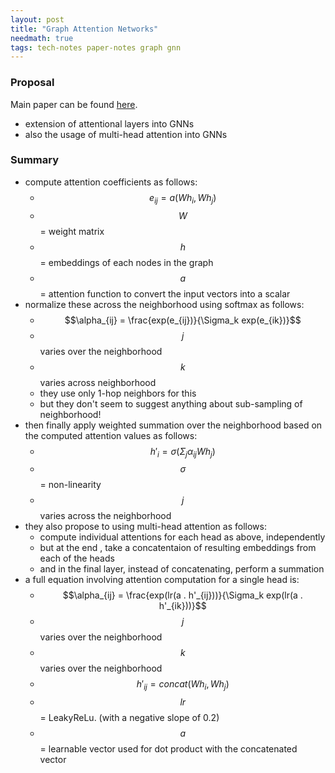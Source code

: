 ```yaml
---
layout: post
title: "Graph Attention Networks"
needmath: true
tags: tech-notes paper-notes graph gnn
---
```


### Proposal
Main paper can be found [here](https://arxiv.org/abs/1710.10903).

* extension of attentional layers into GNNs
* also the usage of multi-head attention into GNNs

### Summary
- compute attention coefficients as follows:
  - $$e_{ij} = a(Wh_i, Wh_j)$$
  - $$W$$ = weight matrix
  - $$h$$ = embeddings of each nodes in the graph
  - $$a$$ = attention function to convert the input vectors into a scalar
- normalize these across the neighborhood using softmax as follows:
  - $$\alpha_{ij} = \frac{exp(e_{ij})}{\Sigma_k exp(e_{ik})}$$
  - $$j$$ varies over the neighborhood
  - $$k$$ varies across neighborhood
  - they use only 1-hop neighbors for this
  - but they don't seem to suggest anything about sub-sampling of neighborhood!
- then finally apply weighted summation over the neighborhood based on the
  computed attention values as follows:
  - $$h'_i = \sigma(\Sigma_j \alpha_{ij} W h_j)$$
  - $$\sigma$$ = non-linearity
  - $$j$$ varies across the neighborhood
- they also propose to using multi-head attention as follows:
  - compute individual attentions for each head as above, independently
  - but at the end , take a concatentaion of resulting embeddings from
    each of the heads
  - and in the final layer, instead of concatenating, perform a summation
- a full equation involving attention computation for a single head is:
  - $$\alpha_{ij} = \frac{exp(lr(a . h'_{ij}))}{\Sigma_k exp(lr(a . h'_{ik}))}$$
  - $$j$$ varies over the neighborhood
  - $$k$$ varies over the neighborhood
  - $$h'_{ij} = concat(Wh_i, Wh_j)$$
  - $$lr$$ = LeakyReLu. (with a negative slope of 0.2)
  - $$a$$ = learnable vector used for dot product with the concatenated vector
